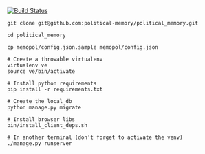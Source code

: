 [![Build Status](https://travis-ci.org/political-memory/political_memory.svg?branch=master)](https://travis-ci.org/political-memory/political_memory)

    git clone git@github.com:political-memory/political_memory.git

    cd political_memory

    cp memopol/config.json.sample memopol/config.json

    # Create a throwable virtualenv
    virtualenv ve
    source ve/bin/activate

    # Install python requirements
    pip install -r requirements.txt

    # Create the local db
    python manage.py migrate

    # Install browser libs
    bin/install_client_deps.sh

    # In another terminal (don't forget to activate the venv)
    ./manage.py runserver
